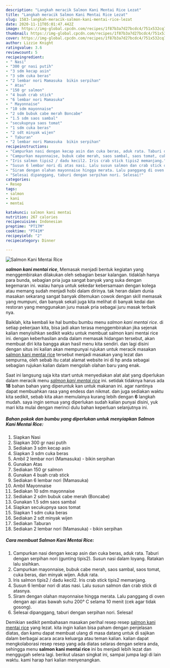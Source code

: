 ```yaml
---
description: "Langkah meracik Salmon Kani Mentai Rice Lezat"
title: "Langkah meracik Salmon Kani Mentai Rice Lezat"
slug: 1583-langkah-meracik-salmon-kani-mentai-rice-lezat
date: 2020-11-11T05:01:47.442Z
image: https://img-global.cpcdn.com/recipes/1f87b3a7d27bcdc4/751x532cq70/salmon-kani-mentai-rice-foto-resep-utama.jpg
thumbnail: https://img-global.cpcdn.com/recipes/1f87b3a7d27bcdc4/751x532cq70/salmon-kani-mentai-rice-foto-resep-utama.jpg
cover: https://img-global.cpcdn.com/recipes/1f87b3a7d27bcdc4/751x532cq70/salmon-kani-mentai-rice-foto-resep-utama.jpg
author: Lizzie Knight
ratingvalue: 3.6
reviewcount: 5
recipeingredient:
- " Nasi"
- "300 gr nasi putih"
- "3 sdm kecap asin"
- "3 sdm cuka beras"
- "2 lembar nori Mamasuka  bikin serpihan"
- " Atas"
- "150 gr salmon"
- "4 buah crab stick"
- "6 lembar nori Mamasuka"
- " Mayonnaise"
- "10 sdm mayonnaise"
- "2 sdm bubuk cabe merah Boncabe"
- "1.5 sdm saos sambal"
- "secukupnya saos tomat"
- "1 sdm cuka beras"
- "2 sdt minyak wijen"
- " Taburan"
- "2 lembar nori Mamasuka  bikin serpihan"
recipeinstructions:
- "Campurkan nasi dengan kecap asin dan cuka beras, aduk rata. Taburi dengan serpihan nori (gunting tipis2). Susun nasi dalam loyang. Ratakan lalu sisihkan."
- "Campurkan mayonnaise, bubuk cabe merah, saos sambal, saos tomat, cuka beras, dan minyak wijen. Aduk rata."
- "Iris salmon tipis2 / dadu kecil2. Iris crab stick tipis2 memanjang."
- "Susun 6 lembar nori di atas nasi. Lalu susun salmon dan crab stick di atasnya."
- "Siram dengan olahan mayonnaise hingga merata. Lalu panggang di oven dengan api atas bawah suhu 200° C selama 10 menit (cek agar tidak gosong)."
- "Selesai dipanggang, taburi dengan serpihan nori. Selesai!"
categories:
- Resep
tags:
- salmon
- kani
- mentai

katakunci: salmon kani mentai 
nutrition: 267 calories
recipecuisine: Indonesian
preptime: "PT17M"
cooktime: "PT41M"
recipeyield: "2"
recipecategory: Dinner

---
```



![Salmon Kani Mentai Rice](https://img-global.cpcdn.com/recipes/1f87b3a7d27bcdc4/751x532cq70/salmon-kani-mentai-rice-foto-resep-utama.jpg)

<b><i>salmon kani mentai rice</i></b>, Memasak menjadi bentuk kegiatan yang menggembirakan dilakukan oleh sebagian besar kalangan. tidaklah hanya para bunda, sebagian pria juga sangat banyak yang suka dengan kegemaran ini. walau hanya untuk sekedar kebersamaan dengan kolega atau memang sudah menjadi hobi dalam dirinya. tak heran dalam dunia masakan sekarang sangat banyak ditemukan cowok dengan skill memasak yang mumpuni, dan banyak sekali juga kita melihat di banyak kedai dan restoran yang menggunakan juru masak pria sebagai juru masak terbaik nya.

Baiklah, kita kembali ke hal bumbu bumbu menu <i>salmon kani mentai rice</i>. di setiap pekerjaan kita, bisa jadi akan terasa menggembirakan jika sejenak kalian menyisihkan sedikit waktu untuk membuat salmon kani mentai rice ini. dengan keberhasilan anda dalam memasak hidangan tersebut, akan membuat diri kita bangga akan hasil menu kita sendiri. dan lagi disini dengan situs ini kalian akan mempunyai rujukan untuk meracik masakan <u>salmon kani mentai rice</u> tersebut menjadi masakan yang lezat dan sempurna, oleh sebab itu catat alamat website ini di hp anda sebagai sebagian rujukan kalian dalam mengolah olahan baru yang enak.




Saat ini langsung saja kita start untuk menyediakan alat alat yang diperlukan dalam meracik menu <u><i>salmon kani mentai rice</i></u> ini. setidak tidaknya harus ada <b>18</b> bahan bahan yang diperuntuk kan untuk makanan ini. agar nantinya dapat membuahkan rasa yang endess dan nikmat. dan juga sediakan waktu kita sedikit, sebab kita akan memulainya kurang lebih dengan <b>6</b> langkah mudah. saya ingin semua yang diperlukan sudah kalian punyai disini, yuk mari kita mulai dengan merinci dulu bahan keperluan selanjutnya ini.

<!--inarticleads1-->

##### Bahan pokok dan bumbu yang diperlukan untuk menyiapkan Salmon Kani Mentai Rice:

1. Siapkan  Nasi
1. Siapkan 300 gr nasi putih
1. Sediakan 3 sdm kecap asin
1. Siapkan 3 sdm cuka beras
1. Ambil 2 lembar nori (Mamasuka) - bikin serpihan
1. Gunakan  Atas
1. Sediakan 150 gr salmon
1. Gunakan 4 buah crab stick
1. Sediakan 6 lembar nori (Mamasuka)
1. Ambil  Mayonnaise
1. Sediakan 10 sdm mayonnaise
1. Sediakan 2 sdm bubuk cabe merah (Boncabe)
1. Gunakan 1.5 sdm saos sambal
1. Siapkan secukupnya saos tomat
1. Siapkan 1 sdm cuka beras
1. Sediakan 2 sdt minyak wijen
1. Sediakan  Taburan
1. Sediakan 2 lembar nori (Mamasuka) - bikin serpihan




<!--inarticleads2-->

##### Cara membuat Salmon Kani Mentai Rice:

1. Campurkan nasi dengan kecap asin dan cuka beras, aduk rata. Taburi dengan serpihan nori (gunting tipis2). Susun nasi dalam loyang. Ratakan lalu sisihkan.
1. Campurkan mayonnaise, bubuk cabe merah, saos sambal, saos tomat, cuka beras, dan minyak wijen. Aduk rata.
1. Iris salmon tipis2 / dadu kecil2. Iris crab stick tipis2 memanjang.
1. Susun 6 lembar nori di atas nasi. Lalu susun salmon dan crab stick di atasnya.
1. Siram dengan olahan mayonnaise hingga merata. Lalu panggang di oven dengan api atas bawah suhu 200° C selama 10 menit (cek agar tidak gosong).
1. Selesai dipanggang, taburi dengan serpihan nori. Selesai!




Demikian sedikit pembahasan masakan perihal resep resep <u>salmon kani mentai rice</u> yang lezat. kita ingin kalian bisa paham dengan penjelasan diatas, dan kamu dapat membuat ulang di masa datang untuk di sajikan dalam berbagai acara acara keluarga atau teman kalian. kalian dapat mengkolaborasi resep resep yang ada diatas selaras dengan selera anda, sehingga menu <b>salmon kani mentai rice</b> ini bs menjadi lebih lezat dan menggugah selera lagi. berikut ulasan singkat ini, sampai jumpa lagi di lain waktu. kami harap hari kalian menyenangkan.
